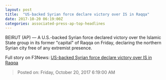 ```yaml
---
layout: post
title:  "US-backed Syrian force declare victory over IS in Raqqa"
date: 2017-10-20 06:19:00Z
categories: associated-press-ap-top-headlines
---
```


BEIRUT (AP) — A U.S.-backed Syrian force declared victory over the Islamic State group in its former "capital" of Raqqa on Friday, declaring the northern Syrian city free of any extremist presence.


Full story on F3News: [US-backed Syrian force declare victory over IS in Raqqa](http://www.f3nws.com/n/2ajzrC)

> Posted on: Friday, October 20, 2017 6:19:00 AM
